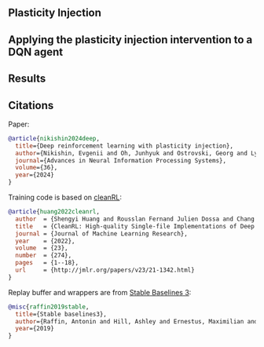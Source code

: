 ## Plasticity Injection



## Applying the plasticity injection intervention to a DQN agent


## Results



## Citations

Paper:

```bibtex
@article{nikishin2024deep,
  title={Deep reinforcement learning with plasticity injection},
  author={Nikishin, Evgenii and Oh, Junhyuk and Ostrovski, Georg and Lyle, Clare and Pascanu, Razvan and Dabney, Will and Barreto, Andr{\'e}},
  journal={Advances in Neural Information Processing Systems},
  volume={36},
  year={2024}
}
```

Training code is based on [cleanRL](https://github.com/vwxyzjn/cleanrl):

```bibtex
@article{huang2022cleanrl,
  author  = {Shengyi Huang and Rousslan Fernand Julien Dossa and Chang Ye and Jeff Braga and Dipam Chakraborty and Kinal Mehta and João G.M. Araújo},
  title   = {CleanRL: High-quality Single-file Implementations of Deep Reinforcement Learning Algorithms},
  journal = {Journal of Machine Learning Research},
  year    = {2022},
  volume  = {23},
  number  = {274},
  pages   = {1--18},
  url     = {http://jmlr.org/papers/v23/21-1342.html}
}
```

Replay buffer and wrappers are from [Stable Baselines 3](https://github.com/DLR-RM/stable-baselines3):

```bibtex
@misc{raffin2019stable,
  title={Stable baselines3},
  author={Raffin, Antonin and Hill, Ashley and Ernestus, Maximilian and Gleave, Adam and Kanervisto, Anssi and Dormann, Noah},
  year={2019}
}
```
